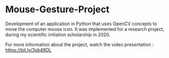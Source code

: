 # Mouse-Gesture-Project
Development of an application in Python that uses OpenCV concepts to move the computer mouse icon. It was implemented for a research project, during my scientific initiation scholarship in 2020.


For more information about the project, watch the video presentation : https://bit.ly/3sb49DL
